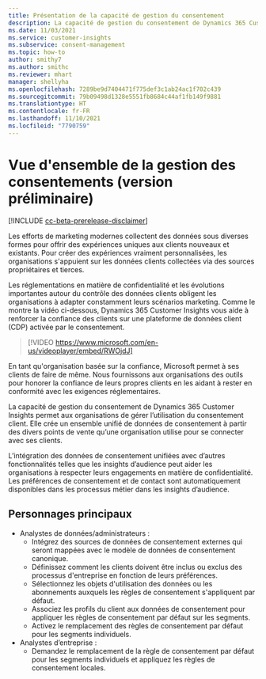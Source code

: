 ```yaml
---
title: Présentation de la capacité de gestion du consentement
description: La capacité de gestion du consentement de Dynamics 365 Customer Insights donne aux organisations les outils nécessaires pour rester en conformité avec les exigences réglementaires.
ms.date: 11/03/2021
ms.service: customer-insights
ms.subservice: consent-management
ms.topic: how-to
author: smithy7
ms.author: smithc
ms.reviewer: mhart
manager: shellyha
ms.openlocfilehash: 7289be9d7404471f775def3c1ab24ac1f702c439
ms.sourcegitcommit: 79b09498d1328e5551fb8684c44af1fb149f9881
ms.translationtype: HT
ms.contentlocale: fr-FR
ms.lasthandoff: 11/10/2021
ms.locfileid: "7790759"
---
```

# <a name="consent-management-preview-overview"></a>Vue d'ensemble de la gestion des consentements (version préliminaire)

[!INCLUDE [cc-beta-prerelease-disclaimer](includes/cc-beta-prerelease-disclaimer.md)]

Les efforts de marketing modernes collectent des données sous diverses formes pour offrir des expériences uniques aux clients nouveaux et existants. Pour créer des expériences vraiment personnalisées, les organisations s'appuient sur les données clients collectées via des sources propriétaires et tierces. 

Les réglementations en matière de confidentialité et les évolutions importantes autour du contrôle des données clients obligent les organisations à adapter constamment leurs scénarios marketing. Comme le montre la vidéo ci-dessous, Dynamics 365 Customer Insights vous aide à renforcer la confiance des clients sur une plateforme de données client (CDP) activée par le consentement.


> [!VIDEO https://www.microsoft.com/en-us/videoplayer/embed/RWOjdJ]

En tant qu'organisation basée sur la confiance, Microsoft permet à ses clients de faire de même. Nous fournissons aux organisations des outils pour honorer la confiance de leurs propres clients en les aidant à rester en conformité avec les exigences réglementaires. 

La capacité de gestion du consentement de Dynamics 365 Customer Insights permet aux organisations de gérer l’utilisation du consentement client. Elle crée un ensemble unifié de données de consentement à partir des divers points de vente qu’une organisation utilise pour se connecter avec ses clients. 

L’intégration des données de consentement unifiées avec d’autres fonctionnalités telles que les insights d’audience peut aider les organisations à respecter leurs engagements en matière de confidentialité. Les préférences de consentement et de contact sont automatiquement disponibles dans les processus métier dans les insights d’audience.

## <a name="main-personas"></a>Personnages principaux

- Analystes de données/administrateurs :
    - Intégrez des sources de données de consentement externes qui seront mappées avec le modèle de données de consentement canonique.
    - Définissez comment les clients doivent être inclus ou exclus des processus d'entreprise en fonction de leurs préférences.
    - Sélectionnez les objets d'utilisation des données ou les abonnements auxquels les règles de consentement s'appliquent par défaut.
    - Associez les profils du client aux données de consentement pour appliquer les règles de consentement par défaut sur les segments.
    - Activez le remplacement des règles de consentement par défaut pour les segments individuels.
- Analystes d’entreprise :
    - Demandez le remplacement de la règle de consentement par défaut pour les segments individuels et appliquez les règles de consentement locales.


